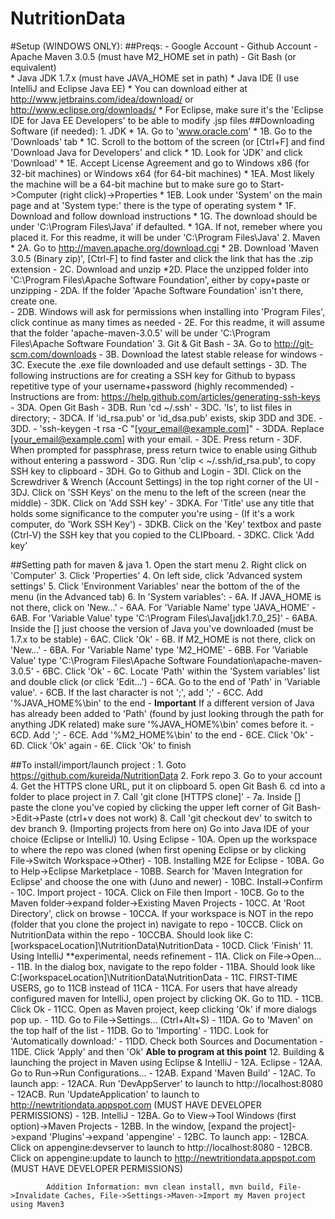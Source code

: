 NutritionData
=============
#Setup (WINDOWS ONLY):
##Preqs:
	- Google Account
	- Github Account
	- Apache Maven 3.0.5 (must have M2_HOME set in path)
	- Git Bash (or equivalent)	
	* Java JDK 1.7.x (must have JAVA_HOME set in path)
	* Java IDE (I use IntelliJ and Eclipse Java EE)
		* You can download either at http://www.jetbrains.com/idea/download/ or http://www.eclipse.org/downloads/
		* For Eclipse, make sure it's the 'Eclipse IDE for Java EE Developers' to be able to modify .jsp files
##Downloading Software (if needed):
	1. JDK
		* 1A. Go to 'www.oracle.com'
		* 1B. Go to the 'Downloads' tab
		* 1C. Scroll to the bottom of the screen (or [Ctrl+F] and find 'Download Java for Developers' and click
		* 1D. Look for 'JDK' and click 'Download'
		* 1E. Accept License Agreement and go to Windows x86 (for 32-bit machines) or Windows x64 (for 64-bit machines)
			* 1EA. Most likely the machine will be a 64-bit machine but to make sure go to Start->Computer (right click)->Properties
			* 1EB. Look under 'System' on the main page and at 'System type:' there is the type of operating system
		* 1F. Download and follow download instructions
		* 1G. The download should be under 'C:\Program Files\Java' if defaulted.
			* 1GA. If not, remeber where you placed it.  For this readme, it will be under 'C:\Program Files\Java'
	2. Maven
		* 2A. Go to http://maven.apache.org/download.cgi
		* 2B. Download 'Maven 3.0.5 (Binary zip)', [Ctrl-F] to find faster and click the link that has the .zip extension
		- 2C. Download and unzip
		*2D. Place the unzipped folder into 'C:\Program Files\Apache Software Foundation', either by copy+paste or unzipping
			- 2DA. If the folder 'Apache Software Foundation' isn't there, create one.  
			- 2DB. Windows will ask for permissions when installing into 'Program Files', click continue as many times as needed
		- 2E. For this readme, it will assume that the folder 'apache-maven-3.0.5' will be under 'C:\Program Files\Apache Software Foundation'
	3. Git & Git Bash
		- 3A. Go to http://git-scm.com/downloads
		- 3B. Download the latest stable release for windows
		- 3C. Execute the .exe file downloaded and use default settings
		- 3D. The following instructions are for creating a SSH key for Github to bypass repetitive type of your username+password
			(highly recommended)
			- Instructions are from: https://help.github.com/articles/generating-ssh-keys
			- 3DA. Open Git Bash
			- 3DB. Run 'cd ~/.ssh'
			- 3DC.  'ls', to list files in directory;
				- 3DCA. If 'id_rsa.pub' or 'id_dsa.pub' exists, skip 3DD and 3DE. 
			- 3DD.  -  'ssh-keygen -t rsa -C "[your_email@example.com]"
				- 3DDA. Replace [your_email@example.com] with your email.
			- 3DE. Press return
			- 3DF. When prompted for passphrase, press return twice to enable using Github without entering a password
			- 3DG. Run 'clip < ~/.ssh/id_rsa.pub', to copy SSH key to clipboard
			- 3DH. Go to Github and Login
			- 3DI. Click on the Screwdriver & Wrench (Account Settings) in the top right corner of the UI
			- 3DJ. Click on 'SSH Keys' on the menu to the left of the screen (near the middle)
			- 3DK. Click on 'Add SSH key'
				- 3DKA. For 'Title' use any title that holds some significance to the computer you're using
						- (If it's a work computer, do 'Work SSH Key')
				- 3DKB. Click on the 'Key' textbox and paste (Ctrl-V) the SSH key that you copied to the CLIPboard.
				- 3DKC. Click 'Add key'

##Setting path for maven & java
	1. Open the start menu
	2. Right click on 'Computer'
	3. Click 'Properties'
	4. On left side, click 'Advanced system settings'
	5. Click 'Environment Variables' near the bottom of the of the menu (in the Advanced tab)
	6. In 'System variables':
		- 6A. If JAVA_HOME is not there, click on 'New...'
			- 6AA. For 'Variable Name' type 'JAVA_HOME'
			- 6AB. For 'Variable Value' type 'C:\Program Files\Java\[jdk1.7.0_25]'
				- 6ABA. Inside the [] just choose the version of Java you've downloaded (must be 1.7.x to be stable)
			- 6AC. Click 'Ok'
		- 6B. If M2_HOME is not there, click on 'New...'
			- 6BA. For 'Variable Name' type 'M2_HOME'
			- 6BB. For 'Variable Value' type 'C:\Program Files\Apache Software Foundation\apache-maven-3.0.5'
			- 6BC. Click 'Ok'
		- 6C. Locate 'Path' within the 'System variables' list and double click (or click 'Edit...')
			- 6CA. Go to the end of 'Path' in 'Variable value'.
			- 6CB. If the last character is not ';', add ';'
			- 6CC. Add '%JAVA_HOME%\bin' to the end
				- **Important** If a different version of Java has already been added to 'Path' (found by just looking through the path for anything JDK related) make sure '%JAVA_HOME%\bin' comes before it.
			- 6CD. Add ';'
			- 6CE. Add '%M2_HOME%\bin' to the end
			- 6CE. Click 'Ok'
		- 6D. Click 'Ok' again
		- 6E. Click 'Ok' to finish
		
##To install/import/launch project : 
	1. Goto https://github.com/kureida/NutritionData
	2. Fork repo
	3. Go to your account
	4. Get the HTTPS clone URL, put it on clipboard
	5. open Git Bash
	6. cd into a folder to place project in
	7. Call 'git clone [HTTPS clone]'
		- 7a. Inside [] paste the clone you've copied by clicking the upper left corner of Git Bash->Edit->Paste (ctrl+v does not work)
	8. Call 'git checkout dev' to switch to dev branch
	9. (Importing projects from here on) Go into Java IDE of your choice (Eclipse or IntelliJ)
	10. Using Eclipse
		- 10A. Open up the workspace to where the repo was cloned (when first opening Eclipse or by clicking File->Switch Workspace->Other)
		- 10B. Installing M2E for Eclipse
			- 10BA. Go to Help->Eclipse Marketplace
			- 10BB. Search for 'Maven Integration for Eclipse' and choose the one with (Juno and newer)
			- 10BC. Install->Confirm
		- 10C. Import project
			- 10CA. Click on File then Import
			- 10CB. Go to the Maven folder->expand folder->Existing Maven Projects
			- 10CC. At 'Root Directory', click on browse
				- 10CCA. If your workspace is NOT in the repo (folder that you clone the project in) navigate to repo
				- 10CCB. Click on NutritionData within the repo 
					- 10CCBA. Should look like C:\[workspaceLocation]\NutritionData\NutritionData
			- 10CD. Click 'Finish'
11. Using IntelliJ **experimental, needs refinement
	- 11A. Click on File->Open...
	- 11B. In the dialog box, navigate to the repo folder 
		- 11BA. Should look like C:\[workspaceLocation]\NutritionData\NutritionData
	- 11C. FIRST-TIME USERS, go to 11CB instead of 11CA
		- 11CA. For users that have already configured maven for IntelliJ, open project by clicking OK.  Go to 11D.
		- 11CB. Click Ok
		- 11CC. Open as Maven project, keep clicking 'Ok' if more dialogs pop up. 
	- 11D. Go to File->Settings... (Ctrl+Alt+S)
		- 11DA. Go to 'Maven' on the top half of the list
		- 11DB. Go to 'Importing'
		- 11DC. Look for 'Automatically download:'
		- 11DD. Check both Sources and Documentation
		- 11DE. Click 'Apply' and then 'Ok'
**Able to program at this point**
12. Building & launching the project in Maven using Eclipse & IntelliJ
	- 12A. Eclipse
		- 12AA. Go to Run->Run Configurations...
		- 12AB. Expand 'Maven Build'
		- 12AC. To launch app:
			- 12ACA. Run 'DevAppServer' to launch to http://localhost:8080
			- 12ACB. Run 'UpdateApplication' to launch to http://newtritiondata.appspot.com (MUST HAVE DEVELOPER PERMISSIONS)
	- 12B. IntelliJ
		- 12BA. Go to View->Tool Windows (first option)->Maven Projects
		- 12BB. In the window, [expand the project]->expand 'Plugins'->expand 'appengine'
		- 12BC. To launch app: 
			- 12BCA. Click on appengine:devserver to launch to http://localhost:8080
			- 12BCB. Click on appengine:update to launch to http://newtritiondata.appspot.com (MUST HAVE DEVELOPER PERMISSIONS)
			
			Addition Information: mvn clean install, mvn build, File->Invalidate Caches, File->Settings->Maven->Import my Maven project using Maven3